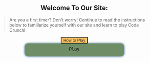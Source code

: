 <style>
    #howto-popup{
        text-align: center;
        display: none;
        margin: auto;
    }

    #how-to-text{
        text-align: left;
    }

    #howto-container{
        text-align: center;
    }

    #howto-button{
        background-color: #FCC05F;
        color: rgb(43, 41, 41);
        
    }
</style>


<!-- timer: this is just a draft; this will be moved to inside the game later in development (E) --> 


<!--- end (E) --->


<div id="howto-container">
    <h2>Welcome To Our Site:</h2>
    <blockquote id = "how-to-text">Are you a first timer? Don't worry! Continue to read the instructions below to familiarize yourself with our site and learn to play Code Crunch!</blockquote>
    <button type="submit" id="howto-button">How to Play</button>
    <div class="howto-popup" id="howto-popup">
        <h2>Instructions for playing code crunch.</h2>
        <blockquote id = "how-to-text">
            - Navigate to the login page, then login with your email and make a password. 
            - Then, come back to this "Game" bar.
            - Click "start!" Now a thirty second clock will begin. 
            - Click on a card to turn it over.
            - Match the rest before the time runs out!
        </blockquote>
        <br><button type="button" id="closing-gamestart">Close</button>
    </div>
</div>
<style>
a {
    color: inherit;
}
#play-container{
    text-align: center;
}
#play-button {
    display: block;
    margin: auto;
    align-self: center; 
    font-family: 'Fira Mono', monospace; 
    width: 100%; background-color: #6F8E67; 
    color: black; 
    padding: 10px 10px; 
    width: 305px; 
    height: 22px; 
    cursor: pointer; 
    text-align: center;
    border-radius: 0.75em; 
    box-shadow: 0 0 0.5em #175178; 
}
#canvas.hidden {
    display: none;
}
#game {
    display: grid;
    grid-template-columns: repeat(4, 1fr);
    grid-template-rows: repeat(4, 1fr);
    margin-left: 95px;
    width: 500px;
    height: 500px;
}
.flip-card {
    background-color: transparent;
    width: 100px;
    height: 100px;
    perspective: 1000px;
    margin-top: 20px;
    position: relative;
    text-align: center;
    transition: transform 0.6s;
    transform-style: preserve-3d;
}
.flip-card figure {
    display: flex;
    justify-content: center;
    align-items: center;
    position: absolute;
    width: 100%;
    height: 100%;
    backface-visibility: hidden;
}
.flip-card .flip-card-front {
    width: 100px;
    height: 100px;
    background-color: #800000;
    border-radius: 6px;
}
.flip-card .flip-card-back {
    width: 100px;
    height: 100px;
    background-color: white;
    transform: rotateY(180deg);
    border-radius: 6px;
}
.flip-card.flipped {
    transform: rotateY(180deg);
}
#score-board {
    margin: 30px 0 0;
    display: flex;
}
.score {
    display: inline-block;
    padding: 0 20px 0;
}
#score-board.hidden {
    visibility: hidden;
}
#win-screen {
    height: 150px;
    width: 250px;
    background-color: rgb(223, 109, 109);
    margin: auto;
    text-align: center;
    border-radius: 10px;
    display: block;
    box-shadow: 0 0 0.5em #175178; 
    visibility: hidden;
}
#win-screen.visible {
    visibility: visible;
    transition: all 0.8s;
}
#replay-button {
    cursor: pointer;
    padding: 15px;
    margin: 18px;
    background-color: #e5b76d;
    border-radius: 5px;
    box-shadow: 0px 0px 3px white;
}
#replay-button:hover {
    background-color: #f8f8ff;
    border: 1px solid white;
    box-shadow: 0px 0px 5px 1px white;
}
img {
    border-radius: 20px;
}
</style>
<body>
  <a href="#canvas" type="button" id="play-button">Play</a>
<section id="canvas" class="hidden">
    <div id="win-screen" class="">
        <h3>Nice! Click to play again!</h3>
        <a class="score low-score" id="replay-button">Score:</a>
    </div>
  <section id="game">
    <div id="flip-card-1" class="flip-card">
      <figure class="flip-card-front"></figure>
      <figure class="flip-card-back"></figure>
    </div>
    <div id="flip-card-2" class="flip-card">
      <figure class="flip-card-front"></figure>
      <figure class="flip-card-back"></figure>
    </div>
    <div id="flip-card-3" class="flip-card">
      <figure class="flip-card-front"></figure>
      <figure class="flip-card-back"></figure>
    </div>
    <div id="flip-card-4" class="flip-card">
      <figure class="flip-card-front"></figure>
      <figure class="flip-card-back"></figure>
    </div>
    <div id="flip-card-5" class="flip-card">
      <figure class="flip-card-front"></figure>
      <figure class="flip-card-back"></figure>
    </div>
    <div id="flip-card-6" class="flip-card">
      <figure class="flip-card-front"></figure>
      <figure class="flip-card-back"></figure>
    </div>
    <div id="flip-card-7" class="flip-card">
      <figure class="flip-card-front"></figure>
      <figure class="flip-card-back"></figure>
    </div>
    <div id="flip-card-8" class="flip-card">
      <figure class="flip-card-front"></figure>
      <figure class="flip-card-back"></figure>
    </div>
    <div id="flip-card-9" class="flip-card">
      <figure class="flip-card-front"></figure>
      <figure class="flip-card-back"></figure>
    </div>
    <div id="flip-card-10" class="flip-card">
      <figure class="flip-card-front"></figure>
      <figure class="flip-card-back"></figure>
    </div>
    <div id="flip-card-11" class="flip-card">
      <figure class="flip-card-front"></figure>
      <figure class="flip-card-back"></figure>
    </div>
    <div id="flip-card-12" class="flip-card">
      <figure class="flip-card-front"></figure>
      <figure class="flip-card-back"></figure>
    </div>
    <div id="flip-card-13" class="flip-card">
      <figure class="flip-card-front"></figure>
      <figure class="flip-card-back"></figure>
    </div>
    <div id="flip-card-14" class="flip-card">
      <figure class="flip-card-front"></figure>
      <figure class="flip-card-back"></figure>
    </div>
    <div id="flip-card-15" class="flip-card">
      <figure class="flip-card-front"></figure>
      <figure class="flip-card-back"></figure>
    </div>
    <div id="flip-card-16" class="flip-card">
      <figure class="flip-card-front"></figure>
      <figure class="flip-card-back"></figure>
    </div>
  </section>
</section>
</body>
<script>
var possibleCardFaces = ["/images/aw.png", "/images/dc.png", "/images/fp.png", "/images/gh.png", "/images/html.png", "/images/p.png", "/images/so.png", "/images/vs.png", "/images/aw.png", "/images/dc.png", "/images/fp.png", "/images/gh.png", "/images/html.png", "/images/p.png", "/images/so.png", "/images/vs.png"];
var lowScore = localStorage.getItem("lowScore");
var score = 0;
var flippedCards = [];
var matchedCards = [];
var locked = false;
var flipTimeout = 700;
function assignLowScore($lowScoreOutput) {
  lowScore = lowScore || "N/A";
  $lowScoreOutput.text("Low Score: " + lowScore);
}
function getRandomIndex(length) {
  return Math.floor(Math.random() * length);
}
function getRandomFace(randomIndex) {
  var face;
  randomIndex = getRandomIndex(possibleCardFaces.length);
  face = possibleCardFaces[randomIndex];
  possibleCardFaces.splice(randomIndex, 1);
  return face;
}
function assignCardFaces($cardFaces) {
  for (var i = 0; i < 16; i++) {
    $($cardFaces[i]).html('<img src="' + getRandomFace() + '">');
  }
  possibleCardFaces = ["/images/aw.png", "/images/dc.png", "/images/fp.png", "/images/gh.png", "/images/html.png", "/images/p.png", "/images/so.png", "/images/vs.png", "/images/aw.png", "/images/dc.png", "/images/fp.png", "/images/gh.png", "/images/html.png", "/images/p.png", "/images/so.png", "/images/vs.png"];
}
function isNotFlipped($card) {
  return !$card.hasClass("flipped");
}
function areMatching(flippedCards) {
  return (flippedCards[0].html() === flippedCards[1].html());
}
function hideCards(flippedCards) {
  setTimeout(function() {
    $(flippedCards[0]).removeClass("flipped");
    $(flippedCards[1]).removeClass("flipped");
    locked = false;
  }, flipTimeout);
}
function hideScoreBoard($scoreBoard) {
  $scoreBoard.addClass("hidden");
}
function checkForLowScore(score, $lowScoreOutput) {
  if (lowScore === "N/A") {
    lowScore = Infinity;
  }
  if (score < lowScore) {
    localStorage.setItem("lowScore", score);
    lowScore = localStorage.getItem("lowScore");
    $lowScoreOutput.html("<em>*new*</em> Low Score: " + score);
  }
}
function renderWinScreen($winScreen) {
  setTimeout(function() {
    $winScreen.addClass("visible");
  }, 400);
}
function reset($lowScoreOutput, $cardFaces, $flipCardElements, $winScreen, $scoreBoard) {
  assignCardFaces($cardFaces);
  matchedCards = [];
  score = 0;
  $lowScoreOutput.text("Low Score: " + lowScore);
  $winScreen.removeClass("visible");
  $scoreBoard.removeClass("hidden");
  $flipCardElements.removeClass("flipped");
}
$(document).ready(function(){
  var $playButton = $("#play-button");
  var $canvas = $("#canvas");
  var $flipCardElements = $(".flip-card");
  var $cardFaces = $(".flip-card .flip-card-back");
  var $scoreBoard = $("#score-board");
  var $lowScoreOutput = $(".low-score");
  var $winScreen = $("#win-screen");
  var $replay = $("#replay-button");
  assignLowScore($lowScoreOutput);
  assignCardFaces($cardFaces);
  $playButton.on("click", function() {
    $canvas.removeClass("hidden");
    $footer.removeClass("hidden");
  });
  $canvas.on("click", ".flip-card-front, .flip-card-front h2", function(event) {
    if(event.target != this || locked){ return true; }
    // in case I decide to put a figure on front of card
    var $card = $(event.target).closest(".flip-card");
    if (isNotFlipped($card)) {
      $card.addClass("flipped");
      flippedCards.push($card);
      score++;
    }
    if (flippedCards.length === 2) {
      if (areMatching(flippedCards)) {
        matchedCards.push(flippedCards[0], flippedCards[1]);
      } else {
        locked = true;
        hideCards(flippedCards);
      }
      flippedCards = [];
    }
    if(matchedCards.length === $flipCardElements.length) {
      checkForLowScore(score, $lowScoreOutput);
      hideScoreBoard($scoreBoard);
      renderWinScreen($winScreen);
    }
  });
  $replay.on("click", function() {
    reset($lowScoreOutput, $cardFaces, $flipCardElements, $winScreen, $scoreBoard);
  });
})
</script>
<script>
    var howtobutton = document.getElementById("howto-button");
    var closing = document.getElementById("closing-gamestart");
    howtobutton.onclick = function() {
        howtobutton.style.visibility = "hidden";
        document.getElementById("howto-popup").style.display = "block";
        closing.style.visibility = "visible";
    }
    closing.onclick = function() {
        document.getElementById("howto-popup").style.display = "none";
        howtobutton.style.visibility = "visible";
        closing.style.visibility = "hidden";
    }
</script>

